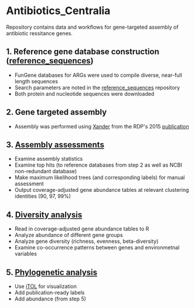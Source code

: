 # Antibiotics_Centralia
Repository contains data and workflows for gene-targeted assembly of antibiotic ressitance genes. 

## 1. Reference gene database construction ([reference_sequences](https://github.com/ShadeLab/PAPER_Dunivin_Antibiotics_2017/tree/master/reference_sequences))
- FunGene databases for ARGs were used to compile diverse, near-full length sequences 
- Search parameters are noted in the [reference_sequences](https://github.com/ShadeLab/PAPER_Dunivin_Antibiotics_2017/tree/master/reference_sequences) repository
- Both protein and nucleotide sequences were downloaded

## 2. Gene targeted assembly
- Assembly was performed using [Xander](https://github.com/rdpstaff/Xander_assembler) from the RDP's 2015 [publication](https://microbiomejournal.biomedcentral.com/articles/10.1186/s40168-015-0093-6)

## 3. [Assembly assessments](https://github.com/ShadeLab/PAPER_Dunivin_Antibiotics_2017/tree/master/assembly_assessments)
- Examine assembly statistics 
- Examine top hits (to reference databases from step 2 as well as NCBI non-redundant database)
- Make maximum likelihood trees (and corresponding labels) for manual assessment
- Output coverage-adjusted gene abundance tables at relevant clustering identities (90, 97, 99%)

## 4. [Diversity analysis](https://github.com/ShadeLab/PAPER_Dunivin_Antibiotics_2017/tree/master/diversity_analysis)
- Read in coverage-adjusted gene abundance tables to R
- Analyze abundance of different gene groups
- Analyze gene diversity (richness, evenness, beta-diversity)
- Examine co-occurrence patterns between genes and environmetnal variables

## 5. [Phylogenetic analysis](https://github.com/ShadeLab/PAPER_Dunivin_Antibiotics_2017/tree/master/phylogenetic_analysis)
- Use [iTOL](http://itol.embl.de/) for visualization 
- Add publication-ready labels
- Add abundance (from step 5)


